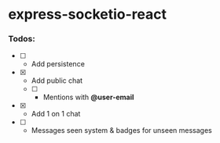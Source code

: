 # express-socketio-react

### Todos:
- [ ] - Add persistence
- [x] - Add public chat
  - [ ] - Mentions with **@user-email** 

- [x] - Add 1 on 1 chat
- [ ] - Messages seen system & badges for unseen messages
